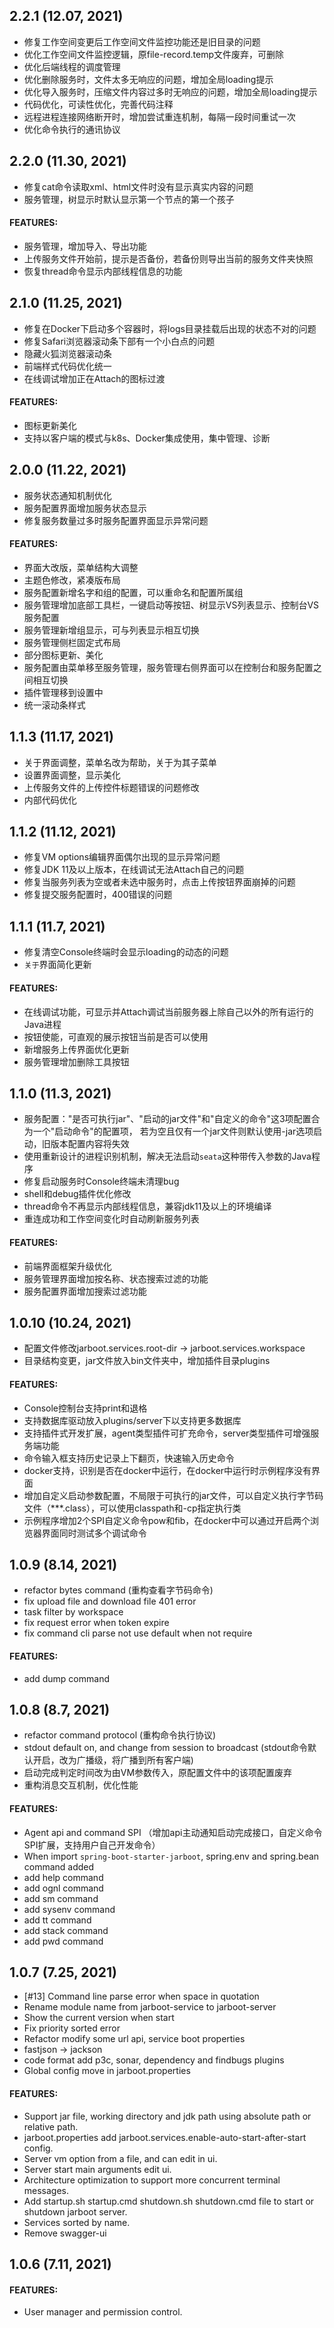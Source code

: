 ## 2.2.1 (12.07, 2021)

- 修复工作空间变更后工作空间文件监控功能还是旧目录的问题
- 优化工作空间文件监控逻辑，原file-record.temp文件废弃，可删除
- 优化后端线程的调度管理
- 优化删除服务时，文件太多无响应的问题，增加全局loading提示
- 优化导入服务时，压缩文件内容过多时无响应的问题，增加全局loading提示
- 代码优化，可读性优化，完善代码注释
- 远程进程连接网络断开时，增加尝试重连机制，每隔一段时间重试一次
- 优化命令执行的通讯协议

## 2.2.0 (11.30, 2021)

- 修复cat命令读取xml、html文件时没有显示真实内容的问题
- 服务管理，树显示时默认显示第一个节点的第一个孩子
#### FEATURES:
- 服务管理，增加导入、导出功能
- 上传服务文件开始前，提示是否备份，若备份则导出当前的服务文件夹快照
- 恢复thread命令显示内部线程信息的功能

## 2.1.0 (11.25, 2021)

- 修复在Docker下启动多个容器时，将logs目录挂载后出现的状态不对的问题
- 修复Safari浏览器滚动条下部有一个小白点的问题
- 隐藏火狐浏览器滚动条
- 前端样式代码优化统一
- 在线调试增加正在Attach的图标过渡
#### FEATURES:
- 图标更新美化
- 支持以客户端的模式与k8s、Docker集成使用，集中管理、诊断

## 2.0.0 (11.22, 2021)

- 服务状态通知机制优化
- 服务配置界面增加服务状态显示
- 修复服务数量过多时服务配置界面显示异常问题
#### FEATURES:
- 界面大改版，菜单结构大调整
- 主题色修改，紧凑版布局
- 服务配置新增名字和组的配置，可以重命名和配置所属组
- 服务管理增加底部工具栏，一键启动等按钮、树显示VS列表显示、控制台VS服务配置
- 服务管理新增组显示，可与列表显示相互切换
- 服务管理侧栏固定式布局
- 部分图标更新、美化
- 服务配置由菜单移至服务管理，服务管理右侧界面可以在控制台和服务配置之间相互切换
- 插件管理移到设置中
- 统一滚动条样式

## 1.1.3 (11.17, 2021)

- 关于界面调整，菜单名改为帮助，关于为其子菜单
- 设置界面调整，显示美化
- 上传服务文件的上传控件标题错误的问题修改
- 内部代码优化

## 1.1.2 (11.12, 2021)

- 修复VM options编辑界面偶尔出现的显示异常问题
- 修复JDK 11及以上版本，在线调试无法Attach自己的问题
- 修复当服务列表为空或者未选中服务时，点击上传按钮界面崩掉的问题
- 修复提交服务配置时，400错误的问题

## 1.1.1 (11.7, 2021)

- 修复清空Console终端时会显示loading的动态的问题
- <code>关于</code>界面简化更新
#### FEATURES:
- 在线调试功能，可显示并Attach调试当前服务器上除自己以外的所有运行的Java进程
- 按钮使能，可直观的展示按钮当前是否可以使用
- 新增服务上传界面优化更新
- 服务管理增加删除工具按钮

## 1.1.0 (11.3, 2021)

* 服务配置："是否可执行jar"、"启动的jar文件"和"自定义的命令"这3项配置合为一个"启动命令"的配置项，
  若为空且仅有一个jar文件则默认使用-jar选项启动，旧版本配置内容将失效
* 使用重新设计的进程识别机制，解决无法启动<code>seata</code>这种带传入参数的Java程序
* 修复启动服务时Console终端未清理bug
* shell和debug插件优化修改
* thread命令不再显示内部线程信息，兼容jdk11及以上的环境编译
* 重连成功和工作空间变化时自动刷新服务列表
#### FEATURES:
* 前端界面框架升级优化
* 服务管理界面增加按名称、状态搜索过滤的功能
* 服务配置界面增加搜索过滤功能

## 1.0.10 (10.24, 2021)

* 配置文件修改jarboot.services.root-dir -> jarboot.services.workspace
* 目录结构变更，jar文件放入bin文件夹中，增加插件目录plugins
#### FEATURES:
* Console控制台支持print和退格
* 支持数据库驱动放入plugins/server下以支持更多数据库
* 支持插件式开发扩展，agent类型插件可扩充命令，server类型插件可增强服务端功能
* 命令输入框支持历史记录上下翻页，快速输入历史命令
* docker支持，识别是否在docker中运行，在docker中运行时示例程序没有界面
* 增加自定义启动参数配置，不局限于可执行的jar文件，可以自定义执行字节码文件（***.class），可以使用classpath和-cp指定执行类
* 示例程序增加2个SPI自定义命令pow和fib，在docker中可以通过开启两个浏览器界面同时测试多个调试命令

## 1.0.9 (8.14, 2021)

* refactor bytes command (重构查看字节码命令)
* fix upload file and download file 401 error
* task filter by workspace
* fix request error when token expire
* fix command cli parse not use default when not require
#### FEATURES:
* add dump command

## 1.0.8 (8.7, 2021)

* refactor command protocol (重构命令执行协议)
* stdout default on, and change from session to broadcast (stdout命令默认开启，改为广播级，将广播到所有客户端)
* 启动完成判定时间改为由VM参数传入，原配置文件中的该项配置废弃
* 重构消息交互机制，优化性能
#### FEATURES:
* Agent api and command SPI （增加api主动通知启动完成接口，自定义命令SPI扩展，支持用户自己开发命令）
* When import <code>spring-boot-starter-jarboot</code>, spring.env and spring.bean command added
* add help command
* add ognl command
* add sm command
* add sysenv command
* add tt command
* add stack command
* add pwd command

## 1.0.7 (7.25, 2021)

* [#13] Command line parse error when space in quotation
* Rename module name from jarboot-service to jarboot-server
* Show the current version when start
* Fix priority sorted error
* Refactor modify some url api, service boot properties
* fastjson -> jackson
* code format add p3c, sonar, dependency and findbugs plugins
* Global config move in jarboot.properties
#### FEATURES:
* Support jar file, working directory and jdk path using absolute path or relative path.
* jarboot.properties add jarboot.services.enable-auto-start-after-start config.
* Server vm option from a file, and can edit in ui.
* Server start main arguments edit ui.
* Architecture optimization to support more concurrent terminal messages.
* Add startup.sh startup.cmd shutdown.sh shutdown.cmd file to start or shutdown jarboot server.
* Services sorted by name.
* Remove swagger-ui

## 1.0.6 (7.11, 2021)

#### FEATURES:

* User manager and permission control.
